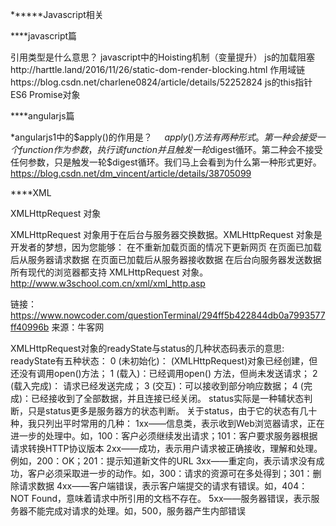 ******Javascript相关


****javascript篇   

引用类型是什么意思？
javascript中的Hoisting机制（变量提升）
js的加载阻塞http://harttle.land/2016/11/26/static-dom-render-blocking.html
作用域链https://blog.csdn.net/charlene0824/article/details/52252824
js的this指针
ES6 Promise对象




****angularjs篇


*angularjs1中的$apply()的作用是？    
$apply()方法有两种形式。第一种会接受一个function作为参数，执行该function并且触发一轮$digest循环。第二种会不接受任何参数，只是触发一轮$digest循环。我们马上会看到为什么第一种形式更好。https://blog.csdn.net/dm_vincent/article/details/38705099

****XML

XMLHttpRequest 对象

XMLHttpRequest 对象用于在后台与服务器交换数据。XMLHttpRequest 对象是开发者的梦想，因为您能够：
在不重新加载页面的情况下更新网页
在页面已加载后从服务器请求数据
在页面已加载后从服务器接收数据
在后台向服务器发送数据
所有现代的浏览器都支持 XMLHttpRequest 对象。
http://www.w3school.com.cn/xml/xml_http.asp  

链接：https://www.nowcoder.com/questionTerminal/294ff5b422844db0a7993577ff40996b
来源：牛客网

XMLHttpRequest对象的readyState与status的几种状态码表示的意思:
readyState有五种状态：
0 (未初始化)： (XMLHttpRequest)对象已经创建，但还没有调用open()方法；
1 (载入)：已经调用open() 方法，但尚未发送请求；
2 (载入完成)： 请求已经发送完成；
3 (交互)：可以接收到部分响应数据；
4 (完成)：已经接收到了全部数据，并且连接已经关闭。
status实际是一种辅状态判断，只是status更多是服务器方的状态判断。
关于status，由于它的状态有几十种，我只列出平时常用的几种：
1xx——信息类，表示收到Web浏览器请求，正在进一步的处理中。如，100：客户必须继续发出请求；101：客户要求服务器根据请求转换HTTP协议版本
2xx——成功，表示用户请求被正确接收，理解和处理。例如，200：OK；201：提示知道新文件的URL
3xx——重定向，表示请求没有成功，客户必须采取进一步的动作。如，300：请求的资源可在多处得到；301：删除请求数据
4xx——客户端错误，表示客户端提交的请求有错误。如，404：NOT Found，意味着请求中所引用的文档不存在。
5xx——服务器错误，表示服务器不能完成对请求的处理。如，500，服务器产生内部错误






